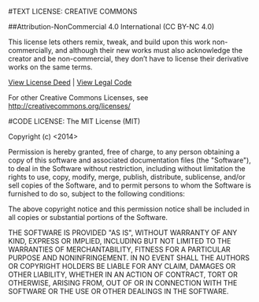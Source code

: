 #TEXT LICENSE: CREATIVE COMMONS

##Attribution-NonCommercial 4.0 International (CC BY-NC 4.0)

This license lets others remix, tweak, and build upon this work non-commercially, and although their new works must also acknowledge the creator and be non-commercial, they don’t have to license their derivative works on the same terms.

[View License Deed](http://creativecommons.org/licenses/by-nc/4.0/) | [View Legal Code](http://creativecommons.org/licenses/by-nc/4.0/legalcode)

For other Creative Commons Licenses, see http://creativecommons.org/licenses/



#CODE LICENSE: The MIT License (MIT)

Copyright (c) <2014> <octopusinvitro>

Permission is hereby granted, free of charge, to any person obtaining a copy
of this software and associated documentation files (the "Software"), to deal
in the Software without restriction, including without limitation the rights
to use, copy, modify, merge, publish, distribute, sublicense, and/or sell
copies of the Software, and to permit persons to whom the Software is
furnished to do so, subject to the following conditions:

The above copyright notice and this permission notice shall be included in
all copies or substantial portions of the Software.

THE SOFTWARE IS PROVIDED "AS IS", WITHOUT WARRANTY OF ANY KIND, EXPRESS OR
IMPLIED, INCLUDING BUT NOT LIMITED TO THE WARRANTIES OF MERCHANTABILITY,
FITNESS FOR A PARTICULAR PURPOSE AND NONINFRINGEMENT. IN NO EVENT SHALL THE
AUTHORS OR COPYRIGHT HOLDERS BE LIABLE FOR ANY CLAIM, DAMAGES OR OTHER
LIABILITY, WHETHER IN AN ACTION OF CONTRACT, TORT OR OTHERWISE, ARISING FROM,
OUT OF OR IN CONNECTION WITH THE SOFTWARE OR THE USE OR OTHER DEALINGS IN
THE SOFTWARE.


